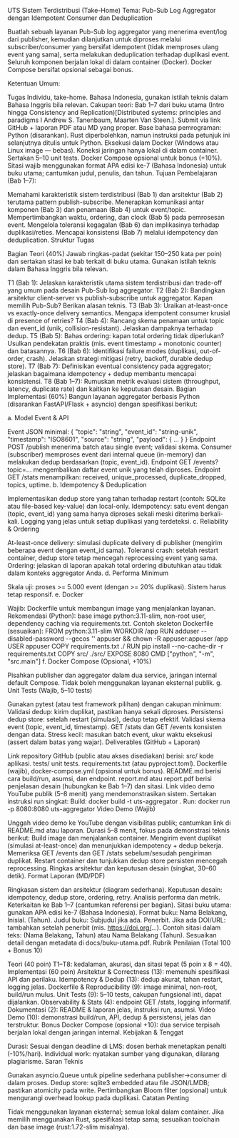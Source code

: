 UTS Sistem Terdistribusi (Take-Home)
Tema: Pub-Sub Log Aggregator dengan Idempotent Consumer dan Deduplication

Buatlah sebuah layanan Pub-Sub log aggregator yang menerima event/log dari publisher, kemudian dilanjutkan untuk diproses melalui subscriber/consumer yang bersifat idempotent (tidak memproses ulang event yang sama), serta melakukan deduplication terhadap duplikasi event. Seluruh komponen berjalan lokal di dalam container (Docker). Docker Compose bersifat opsional sebagai bonus.

Ketentuan Umum:

Tugas Individu, take-home.
Bahasa Indonesia, gunakan istilah teknis dalam Bahasa Inggris bila relevan.
Cakupan teori: Bab 1–7 dari buku utama (Intro hingga Consistency and Replication)[Distributed systems: principles and paradigms I Andrew S. Tanenbaum, Maarten Van Steen.].
Submit via link GitHub + laporan PDF atau MD yang proper.
Base bahasa pemrograman: Python (disarankan). Rust diperbolehkan, namun instruksi pada petunjuk ini selanjutnya ditulis untuk Python.
Eksekusi dalam Docker (Windows atau Linux image — bebas). Koneksi jaringan hanya lokal di dalam container.
Sertakan 5–10 unit tests.
Docker Compose opsional untuk bonus (+10%).
Sitasi wajib menggunakan format APA edisi ke-7 (Bahasa Indonesia) untuk buku utama; cantumkan judul, penulis, dan tahun.
Tujuan Pembelajaran (Bab 1–7):

Memahami karakteristik sistem terdistribusi (Bab 1) dan arsitektur (Bab 2) terutama pattern publish-subscribe.
Menerapkan komunikasi antar komponen (Bab 3) dan penamaan (Bab 4) untuk event/topic.
Mempertimbangkan waktu, ordering, dan clock (Bab 5) pada pemrosesan event.
Mengelola toleransi kegagalan (Bab 6) dan implikasinya terhadap duplikasi/reties.
Mencapai konsistensi (Bab 7) melalui idempotency dan deduplication.
Struktur Tugas

Bagian Teori (40%)
Jawab ringkas-padat (sekitar 150–250 kata per poin) dan sertakan sitasi ke bab terkait di buku utama. Gunakan istilah teknis dalam Bahasa Inggris bila relevan.

T1 (Bab 1): Jelaskan karakteristik utama sistem terdistribusi dan trade-off yang umum pada desain Pub-Sub log aggregator.
T2 (Bab 2): Bandingkan arsitektur client-server vs publish-subscribe untuk aggregator. Kapan memilih Pub-Sub? Berikan alasan teknis.
T3 (Bab 3): Uraikan at-least-once vs exactly-once delivery semantics. Mengapa idempotent consumer krusial di presence of retries?
T4 (Bab 4): Rancang skema penamaan untuk topic dan event_id (unik, collision-resistant). Jelaskan dampaknya terhadap dedup.
T5 (Bab 5): Bahas ordering: kapan total ordering tidak diperlukan? Usulkan pendekatan praktis (mis. event timestamp + monotonic counter) dan batasannya.
T6 (Bab 6): Identifikasi failure modes (duplikasi, out-of-order, crash). Jelaskan strategi mitigasi (retry, backoff, durable dedup store).
T7 (Bab 7): Definisikan eventual consistency pada aggregator; jelaskan bagaimana idempotency + dedup membantu mencapai konsistensi.
T8 (Bab 1–7): Rumuskan metrik evaluasi sistem (throughput, latency, duplicate rate) dan kaitkan ke keputusan desain.
Bagian Implementasi (60%)
Bangun layanan aggregator berbasis Python (disarankan FastAPI/Flask + asyncio) dengan spesifikasi berikut:

a. Model Event & API

Event JSON minimal: { "topic": "string", "event_id": "string-unik", "timestamp": "ISO8601", "source": "string", "payload": { ... } }
Endpoint POST /publish menerima batch atau single event; validasi skema.
Consumer (subscriber) memproses event dari internal queue (in-memory) dan melakukan dedup berdasarkan (topic, event_id).
Endpoint GET /events?topic=... mengembalikan daftar event unik yang telah diproses.
Endpoint GET /stats menampilkan: received, unique_processed, duplicate_dropped, topics, uptime.
b. Idempotency & Deduplication

Implementasikan dedup store yang tahan terhadap restart (contoh: SQLite atau file-based key-value) dan local-only.
Idempotency: satu event dengan (topic, event_id) yang sama hanya diproses sekali meski diterima berkali-kali.
Logging yang jelas untuk setiap duplikasi yang terdeteksi.
c. Reliability & Ordering

At-least-once delivery: simulasi duplicate delivery di publisher (mengirim beberapa event dengan event_id sama).
Toleransi crash: setelah restart container, dedup store tetap mencegah reprocessing event yang sama.
Ordering: jelaskan di laporan apakah total ordering dibutuhkan atau tidak dalam konteks aggregator Anda.
d. Performa Minimum

Skala uji: proses >= 5.000 event (dengan >= 20% duplikasi). Sistem harus tetap responsif.
e. Docker

Wajib: Dockerfile untuk membangun image yang menjalankan layanan.
Rekomendasi (Python): base image python:3.11-slim, non-root user, dependency caching via requirements.txt.
Contoh skeleton Dockerfile (sesuaikan):
FROM python:3.11-slim
WORKDIR /app
RUN adduser --disabled-password --gecos '' appuser && chown -R appuser:appuser /app
USER appuser
COPY requirements.txt ./
RUN pip install --no-cache-dir -r requirements.txt
COPY src/ ./src/
EXPOSE 8080
CMD ["python", "-m", "src.main"]
f. Docker Compose (Opsional, +10%)

Pisahkan publisher dan aggregator dalam dua service, jaringan internal default Compose.
Tidak boleh menggunakan layanan eksternal publik.
g. Unit Tests (Wajib, 5–10 tests)

Gunakan pytest (atau test framework pilihan) dengan cakupan minimum:
Validasi dedup: kirim duplikat, pastikan hanya sekali diproses.
Persistensi dedup store: setelah restart (simulasi), dedup tetap efektif.
Validasi skema event (topic, event_id, timestamp).
GET /stats dan GET /events konsisten dengan data.
Stress kecil: masukan batch event, ukur waktu eksekusi (assert dalam batas yang wajar).
Deliverables (GitHub + Laporan)

Link repository GitHub (public atau akses disediakan) berisi:
src/ kode aplikasi.
tests/ unit tests.
requirements.txt (atau pyproject.toml).
Dockerfile (wajib), docker-compose.yml (opsional untuk bonus).
README.md berisi cara build/run, asumsi, dan endpoint.
report.md atau report.pdf berisi penjelasan desain (hubungkan ke Bab 1–7) dan sitasi.
Link video demo YouTube publik (5–8 menit) yang mendemonstrasikan sistem.
Sertakan instruksi run singkat:
Build: docker build -t uts-aggregator .
Run: docker run -p 8080:8080 uts-aggregator
Video Demo (Wajib)

Unggah video demo ke YouTube dengan visibilitas publik; cantumkan link di README.md atau laporan.
Durasi 5–8 menit, fokus pada demonstrasi teknis berikut:
Build image dan menjalankan container.
Mengirim event duplikat (simulasi at-least-once) dan menunjukkan idempotency + dedup bekerja.
Memeriksa GET /events dan GET /stats sebelum/sesudah pengiriman duplikat.
Restart container dan tunjukkan dedup store persisten mencegah reprocessing.
Ringkas arsitektur dan keputusan desain (singkat, 30–60 detik).
Format Laporan (MD/PDF)

Ringkasan sistem dan arsitektur (diagram sederhana).
Keputusan desain: idempotency, dedup store, ordering, retry.
Analisis performa dan metrik.
Keterkaitan ke Bab 1–7 (cantumkan referensi per bagian).
Sitasi buku utama: gunakan APA edisi ke-7 (Bahasa Indonesia).
Format buku: Nama Belakang, Inisial. (Tahun). Judul buku: Subjudul jika ada. Penerbit.
Jika ada DOI/URL: tambahkan setelah penerbit (mis. https://doi.org/...).
Contoh sitasi dalam teks: (Nama Belakang, Tahun) atau Nama Belakang (Tahun).
Sesuaikan detail dengan metadata di docs/buku-utama.pdf.
Rubrik Penilaian (Total 100 + Bonus 10)

Teori (40 poin)
T1–T8: kedalaman, akurasi, dan sitasi tepat (5 poin x 8 = 40).
Implementasi (60 poin)
Arsitektur & Correctness (13): memenuhi spesifikasi API dan perilaku.
Idempotency & Dedup (13): dedup akurat, tahan restart, logging jelas.
Dockerfile & Reproducibility (9): image minimal, non-root, build/run mulus.
Unit Tests (9): 5–10 tests, cakupan fungsional inti, dapat dijalankan.
Observability & Stats (4): endpoint GET /stats, logging informatif.
Dokumentasi (2): README & laporan jelas, instruksi run, asumsi.
Video Demo (10): demonstrasi build/run, API, dedup & persistensi, jelas dan terstruktur.
Bonus Docker Compose (opsional +10): dua service terpisah berjalan lokal dengan jaringan internal.
Kebijakan & Tenggat

Durasi: Sesuai dengan deadline di LMS: dosen berhak menetapkan penalti (-10%/hari).
Individual work: nyatakan sumber yang digunakan, dilarang plagiarisme.
Saran Teknis

Gunakan asyncio.Queue untuk pipeline sederhana publisher→consumer di dalam proses.
Dedup store: sqlite3 embedded atau file JSON/LMDB; pastikan atomicity pada write.
Pertimbangkan Bloom filter (opsional) untuk mengurangi overhead lookup pada duplikasi.
Catatan Penting

Tidak menggunakan layanan eksternal; semua lokal dalam container.
Jika memilih menggunakan Rust, spesifikasi tetap sama; sesuaikan toolchain dan base image (rust:1.72-slim misalnya).
